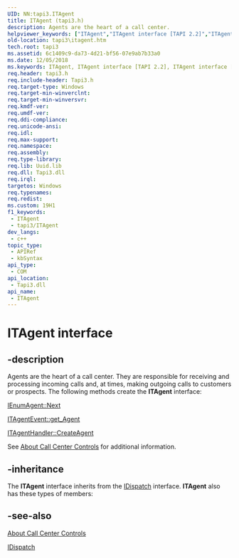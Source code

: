 ```yaml
---
UID: NN:tapi3.ITAgent
title: ITAgent (tapi3.h)
description: Agents are the heart of a call center.
helpviewer_keywords: ["ITAgent","ITAgent interface [TAPI 2.2]","ITAgent interface [TAPI 2.2]","described","_tapi3_itagent","tapi3.itagent","tapi3cc/ITAgent"]
old-location: tapi3\itagent.htm
tech.root: tapi3
ms.assetid: 6c1409c9-da73-4d21-bf56-07e9ab7b33a0
ms.date: 12/05/2018
ms.keywords: ITAgent, ITAgent interface [TAPI 2.2], ITAgent interface [TAPI 2.2],described, _tapi3_itagent, tapi3.itagent, tapi3cc/ITAgent
req.header: tapi3.h
req.include-header: Tapi3.h
req.target-type: Windows
req.target-min-winverclnt: 
req.target-min-winversvr: 
req.kmdf-ver: 
req.umdf-ver: 
req.ddi-compliance: 
req.unicode-ansi: 
req.idl: 
req.max-support: 
req.namespace: 
req.assembly: 
req.type-library: 
req.lib: Uuid.lib
req.dll: Tapi3.dll
req.irql: 
targetos: Windows
req.typenames: 
req.redist: 
ms.custom: 19H1
f1_keywords:
 - ITAgent
 - tapi3/ITAgent
dev_langs:
 - c++
topic_type:
 - APIRef
 - kbSyntax
api_type:
 - COM
api_location:
 - Tapi3.dll
api_name:
 - ITAgent
---
```


# ITAgent interface


## -description

Agents are the heart of a call center. They are responsible for receiving and processing incoming calls and, at times, making outgoing calls to customers or prospects. The following methods create the 
<b>ITAgent</b> interface:


<a href="/windows/desktop/api/tapi3/nf-tapi3-ienumagent-next">IEnumAgent::Next</a>



<a href="/windows/desktop/api/tapi3/nf-tapi3-itagentevent-get_agent">ITAgentEvent::get_Agent</a>



<a href="/windows/desktop/api/tapi3/nf-tapi3-itagenthandler-createagent">ITAgentHandler::CreateAgent</a>


See 
<a href="/windows/desktop/Tapi/about-call-center-controls">About Call Center Controls</a> for additional information.

## -inheritance

The <b>ITAgent</b> interface inherits from the <a href="/previous-versions/windows/desktop/api/oaidl/nn-oaidl-idispatch">IDispatch</a> interface. <b>ITAgent</b> also has these types of members:

## -see-also

<a href="/windows/desktop/Tapi/about-call-center-controls">About Call Center Controls</a>



<a href="/previous-versions/windows/desktop/api/oaidl/nn-oaidl-idispatch">IDispatch</a>
